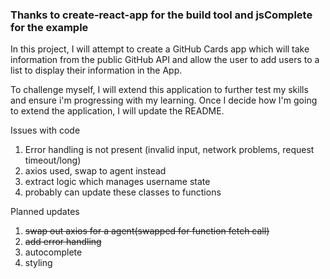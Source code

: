 

### Thanks to create-react-app for the build tool and jsComplete for the example

In this project, I will attempt to create a GitHub Cards app which will take information from the public GitHub API and allow the user to add users to a list to display their information in the App.

To challenge myself, I will extend this application to further test my skills and ensure i'm progressing with my learning. Once I decide how I'm going to extend the application, I will update the README.

Issues with code
1. Error handling is not present (invalid input, network problems, request timeout/long)
2. axios used, swap to agent instead
3. extract logic which manages username state 
4. probably can update these classes to functions 

Planned updates
1. ~~swap out axios for a agent(swapped for function fetch call)~~ 
2. ~~add error handling~~ 
3. autocomplete 
4. styling 